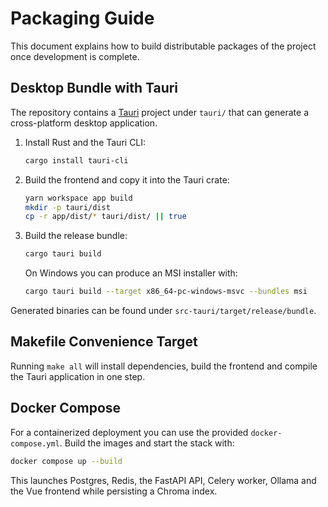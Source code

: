 # Packaging Guide

This document explains how to build distributable packages of the project once development is complete.

## Desktop Bundle with Tauri

The repository contains a [Tauri](https://tauri.app) project under `tauri/` that can generate a cross-platform desktop application.

1. Install Rust and the Tauri CLI:
   ```bash
   cargo install tauri-cli
   ```
2. Build the frontend and copy it into the Tauri crate:
   ```bash
   yarn workspace app build
   mkdir -p tauri/dist
   cp -r app/dist/* tauri/dist/ || true
   ```
3. Build the release bundle:
   ```bash
   cargo tauri build
   ```
   On Windows you can produce an MSI installer with:
   ```bash
   cargo tauri build --target x86_64-pc-windows-msvc --bundles msi
   ```

Generated binaries can be found under `src-tauri/target/release/bundle`.

## Makefile Convenience Target

Running `make all` will install dependencies, build the frontend and compile the Tauri application in one step.

## Docker Compose

For a containerized deployment you can use the provided `docker-compose.yml`. Build the images and start the stack with:

```bash
docker compose up --build
```

This launches Postgres, Redis, the FastAPI API, Celery worker, Ollama and the Vue frontend while persisting a Chroma index.
